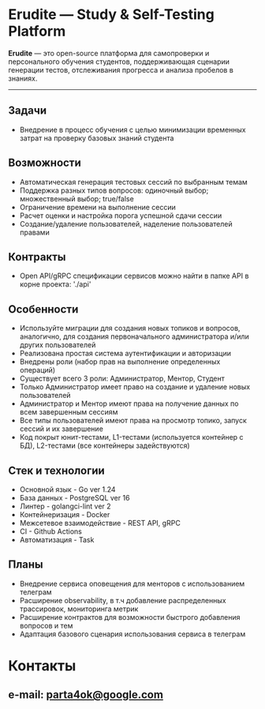 # Erudite — Study & Self-Testing Platform

**Erudite** — это open-source платформа для самопроверки и персонального обучения студентов, поддерживающая сценарии генерации тестов, отслеживания прогресса и анализа пробелов в знаниях.

---
## Задачи
- Внедрение в процесс обучения с целью минимизации временных затрат на проверку базовых знаний студента

## Возможности
- Автоматическая генерация тестовых сессий по выбранным темам
- Поддержка разных типов вопросов: одиночный выбор; множественный выбор; true/false
- Ограничение времени на выполнение сессии
- Расчет оценки и настройка порога успешной сдачи сессии
- Создание/удаление пользователей, наделение пользователей правами

## Контракты
- Open API/gRPC спецификации сервисов можно найти в папке API в корне проекта: './api'

## Особенности
- Используйте миграции для создания новых топиков и вопросов, аналогично, для создания первоначального администратора и/или других пользователей
- Реализована простая система аутентификации и авторизации
- Внедрены роли (набор прав на выполнение определенных операций)
- Существует всего 3 роли: Администратор, Ментор, Студент
- Только Администратор имеет право на создание и удаление новых пользователей
- Администратор и Ментор имеют права на получение данных по всем завершенным сессиям
- Все типы пользователей имеют права на просмотр топико, запуск сессий и их завершение
- Код покрыт юнит-тестами, L1-тестами (используется контейнер с БД), L2-тестами (все контейнеры задействуются)

## Стек и технологии
- Основной язык - Go ver 1.24
- База данных - PostgreSQL ver 16
- Линтер - golangci-lint ver 2
- Контейнеризация - Docker
- Межсетевое взаимодействие - REST API, gRPC
- CI - Github Actions
- Автоматизация - Task

## Планы
- Внедрение сервиса оповещения для менторов с использованием телеграм
- Расширение observability, в т.ч добавление распределенных трассировок, мониторинга метрик
- Расширение контрактов для возможности быстрого добавления вопросов и тем
- Адаптация базового сценария использования сервиса в телеграм

# Контакты
e-mail: parta4ok@google.com
---